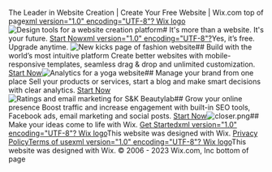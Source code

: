 
The Leader in Website Creation | Create Your Free Website | Wix.com
top of page[xml version="1.0" encoding="UTF-8"?
Wix logo](https://www.wix.com)![Design tools for a website creation platform](https://static.wixstatic.com/media/0784b1_2bf53a6da06544bf83b5fc54648a2054~mv2.png/v1/fill/w_56,h_27,al_c,q_85,usm_0.66_1.00_0.01,blur_2,enc_auto/0784b1_2bf53a6da06544bf83b5fc54648a2054~mv2.png)# It's more than a website. It's your future.
[Start Now](https://users.wix.com/signin?postLogin=https%3A%2F%2Fwww.wix.com%2Fmy-account&postSignUp=https%3A%2F%2Fwww.wix.com%2Fnew%2Faccount&view=sign-up&sendEmail=true&loginCompName=cta%20fold%201&referralInfo=cta%20fold%201)[xml version="1.0" encoding="UTF-8"?](https://users.wix.com/signin?postLogin=https%3A%2F%2Fwww.wix.com%2Fmy-account&postSignUp=https%3A%2F%2Fwww.wix.com%2Fnew%2Faccount&view=sign-up&sendEmail=true&loginCompName=arrow%20cta&referralInfo=arrow%20cta)Yes, it’s free. Upgrade anytime.
![New kicks page of fashion website](https://static.wixstatic.com/media/0784b1_deb59b4f202148bcbac6acf28e46fa26~mv2.png/v1/fill/w_56,h_22,al_c,q_85,usm_0.66_1.00_0.01,blur_2,enc_auto/0784b1_deb59b4f202148bcbac6acf28e46fa26~mv2.png)## Build with the world’s most intuitive platform
Create better websites with mobile-responsive templates, seamless drag & drop and unlimited customization.
[Start Now](https://users.wix.com/signin?postLogin=https%3A%2F%2Fwww.wix.com%2Fmy-account&postSignUp=https%3A%2F%2Fwww.wix.com%2Fnew%2Faccount&view=sign-up&sendEmail=true&loginCompName=cta%20fold2&referralInfo=cta%20fold2)![Analytics for a yoga website](https://static.wixstatic.com/media/0784b1_277c21087e574055a61c21c6437084fd~mv2.png/v1/fill/w_56,h_22,al_c,q_85,usm_0.66_1.00_0.01,blur_2,enc_auto/0784b1_277c21087e574055a61c21c6437084fd~mv2.png)## Manage your brand from one place
Sell your products or services, start a blog and make smart decisions with clear analytics.
[Start Now](https://users.wix.com/signin?postLogin=https%3A%2F%2Fwww.wix.com%2Fmy-account&postSignUp=https%3A%2F%2Fwww.wix.com%2Fnew%2Faccount&view=sign-up&sendEmail=true&loginCompName=cta%20fold%203&referralInfo=cta%20fold%203)![Ratings and email marketing for S&K Beautylab](https://static.wixstatic.com/media/0784b1_8e2950a9a2d54305b787d40d053bebc2~mv2.png/v1/fill/w_56,h_23,al_c,q_85,usm_0.66_1.00_0.01,blur_2,enc_auto/0784b1_8e2950a9a2d54305b787d40d053bebc2~mv2.png)## Grow your online presence
Boost traffic and increase engagement with built-in SEO tools, Facebook ads, email marketing and social posts.
[Start Now](https://users.wix.com/signin?postLogin=https%3A%2F%2Fwww.wix.com%2Fmy-account&postSignUp=https%3A%2F%2Fwww.wix.com%2Fnew%2Faccount&view=sign-up&sendEmail=true&loginCompName=cta%20fold%204&referralInfo=cta%20fold%204)![closer.png](https://static.wixstatic.com/media/0784b1_c17fb3571f264551b65b95b0b949e302~mv2.png/v1/fill/w_56,h_16,al_c,q_85,usm_0.66_1.00_0.01,blur_2,enc_auto/0784b1_c17fb3571f264551b65b95b0b949e302~mv2.png)## Make your ideas come to life with Wix.
[Get Started](https://users.wix.com/signin?postLogin=https%3A%2F%2Fwww.wix.com%2Fmy-account&postSignUp=https%3A%2F%2Fwww.wix.com%2Fnew%2Faccount&view=sign-up&sendEmail=true&loginCompName=cta%20fold%205&referralInfo=cta%20fold%205)[xml version="1.0" encoding="UTF-8"?
Wix logo](http://www.wix.com)This website was designed with Wix.
[Privacy Policy](http://www.wix.com/about/privacy)[Terms of use](http://www.wix.com/about/terms-of-use)[xml version="1.0" encoding="UTF-8"?
Wix logo](http://www.wix.com)This website was designed with Wix.
© 2006 - 2023 Wix.com, Inc
bottom of page

